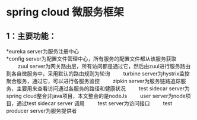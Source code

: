 spring cloud 微服务框架
=====================================
1：主要功能：
------------------------------------
*eureka server为服务注册中心</br>
*config server为配置文件管理中心，所有服务的配置文件都从该服务获取</br>
         zuul server为网关路由层，所有访问都是通过它，然后由zuul进行服务路由到各自微服务中，采用默认的路由规则为轮询
         turbine server为hystrix监控聚合服务，通过它，可以进行各服务监控
         zipkin server为服务链路追踪服务，主要用来查看访问通过各服务的路径和健康状况
         test sidecar server为spring cloud整合非java项目，本文整合的是nodeJs
         user server为node项目，通过test sidecar server 调用
         test server为访问接口
         test producer server为服务提供者
